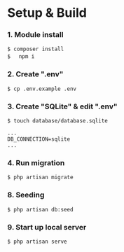 # Setup & Build

### 1. Module install

```
$ composer install
$ 　npm i
```

### 2. Create ".env"

```
$ cp .env.example .env
```

### 3. Create "SQLite" & edit ".env"

```
$ touch database/database.sqlite
```

```
...
DB_CONNECTION=sqlite
...
```

### 4. Run migration

```
$ php artisan migrate
```

### 8. Seeding

```
$ php artisan db:seed
```

### 9. Start up local server

```
$ php artisan serve
```
